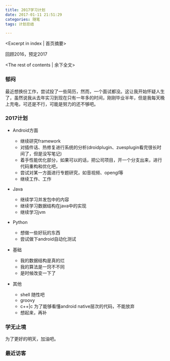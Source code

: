 ```yaml
---
title: 2017学习计划
date: 2017-01-11 21:51:29
categories: 随笔
tags: 计划总结

---
```

<Excerpt in index | 首页摘要>

回顾2016，预定2017

<!-- more -->
<The rest of contents | 余下全文>

### 郁闷
最近想换份工作，尝试投了一些简历，然而，一个面试都没。这让我开始怀疑人生了，虽然说我从去年实习到现在只有一年多的时间，刚刚毕业半年，但是我每天晚上充电，可还是不行，可能是努力的还不够吧。

### 2017计划

* Android方面
	* 继续研究framework
	* 对插件话、热修复进行系统的分析(droidplugin、zuesplugin看完很长时间了，但是没写笔记)
	* 着手性能优化部分，如果可以的话，把公司项目，开一个分支出来，进行代码重构和优化吧，
	* 尝试对某一方面进行专题研究，如音视频、opengl等
	* 继续工作、工作
* Java
	* 继续学习并发包中的内容
	* 继续学习数据结构在java中的实现
	* 继续学习jvm 	 
* Python
	* 想做一些好玩的东西
	* 尝试做下android自动化测试
* 基础
	* 我的数据结构是真的烂
	* 我的算法是一窍不不同
	* 是时候改变一下了 
	
* 其他
	* shell 随性吧
	* groovy
	* c++|c 为了能够看懂android native层次的代码，不能放弃
	* 想起来，再补

### 学无止境

为了更好的明天，加油吧。
	
	 
### 最近访客
<ul class="ds-recent-visitors" data-num-items="46" data-avatar-size="40"></ul>